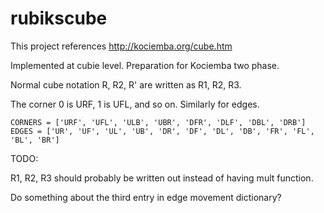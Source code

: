 # rubikscube

This project references http://kociemba.org/cube.htm

Implemented at cubie level. Preparation for Kociemba two phase.

Normal cube notation R, R2, R' are written as R1, R2, R3.

The corner 0 is URF, 1 is UFL, and so on. Similarly for edges.

```
CORNERS = ['URF', 'UFL', 'ULB', 'UBR', 'DFR', 'DLF', 'DBL', 'DRB']
EDGES = ['UR', 'UF', 'UL', 'UB', 'DR', 'DF', 'DL', 'DB', 'FR', 'FL', 'BL', 'BR']
```

TODO:

R1, R2, R3 should probably be written out instead of having mult function.

Do something about the third entry in edge movement dictionary?
